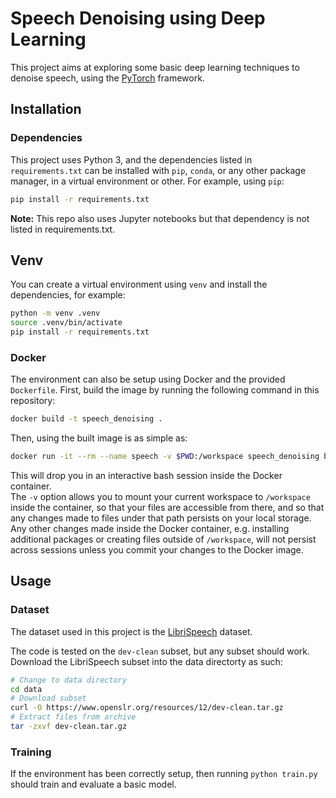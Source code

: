 # Speech Denoising using Deep Learning

This project aims at exploring some basic deep learning techniques to denoise speech,
using the [PyTorch](https://pytorch.org/) framework.

## Installation

### Dependencies

This project uses Python 3, and the dependencies listed in `requirements.txt` can
be installed with `pip`, `conda`, or any other package manager, in a virtual environment
or other. For example, using `pip`:
```bash
pip install -r requirements.txt
```

**Note:** This repo also uses Jupyter notebooks but that dependency is not
listed in requirements.txt.

## Venv

You can create a virtual environment using `venv` and install the dependencies, for example:
```bash
python -m venv .venv
source .venv/bin/activate
pip install -r requirements.txt
```

### Docker

The environment can also be setup using Docker and the provided `Dockerfile`.
First, build the image by running the following command in this repository:
```bash
docker build -t speech_denoising .
```

Then, using the built image is as simple as:
```bash
docker run -it --rm --name speech -v $PWD:/workspace speech_denoising bash
```

This will drop you in an interactive bash session inside the Docker container.\
The `-v` option allows you to mount your current workspace to `/workspace`
inside the container, so that your files are accessible from there, and so that any
changes made to files under that path persists on your local storage. Any other changes
made inside the Docker container, e.g. installing additional packages or creating files
outside of `/workspace`, will not persist across sessions unless you commit your changes
to the Docker image.


## Usage

### Dataset

The dataset used in this project is the [LibriSpeech](https://www.openslr.org/12/) dataset.

The code is tested on the `dev-clean` subset, but any subset should work. Download
the LibriSpeech subset into the data directorty as such:

```bash
# Change to data directory
cd data
# Download subset
curl -O https://www.openslr.org/resources/12/dev-clean.tar.gz
# Extract files from archive
tar -zxvf dev-clean.tar.gz
```

### Training

If the environment has been correctly setup, then running `python train.py` should
train and evaluate a basic model.
